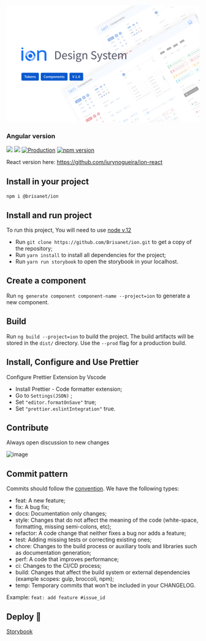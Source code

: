 <img src="stories/assets/capa.svg">

### Angular version

<a href="https://codeclimate.com/github/Brisanet/ion/maintainability"><img src="https://api.codeclimate.com/v1/badges/7ae5966c0de8137d95b0/maintainability" /></a>
<a href="https://codeclimate.com/github/Brisanet/ion/test_coverage"><img src="https://api.codeclimate.com/v1/badges/7ae5966c0de8137d95b0/test_coverage" /></a>
[![Production](https://github.com/iurynogueira/ion/actions/workflows/prod.yml/badge.svg?branch=main)](https://github.com/iurynogueira/ion/actions/workflows/prod.yml)
[![npm version](https://badge.fury.io/js/@brisanet%2Fion.svg)](https://www.npmjs.com/package/@brisanet/ion)

React version here: https://github.com/iurynogueira/ion-react

## Install in your project

```
npm i @brisanet/ion
```

## Install and run project

To run this project, You will need to use [node v.12](https://nodejs.org/en/)

- Run `git clone https://github.com/Brisanet/ion.git` to get a copy of the repository;
- Run `yarn install` to install all dependencies for the project;
- Run `yarn run storybook` to open the storybook in your localhost.

## Create a component

Run `ng generate component component-name --project=ion` to generate a new component.

## Build

Run `ng build --project=ion` to build the project. The build artifacts will be stored in the `dist/` directory. Use the `--prod` flag for a production build.

## Install, Configure and Use Prettier

Configure Prettier Extension by Vscode

- Install Prettier - Code formatter extension;
- Go to `Settings(JSON)` ;
- Set `"editor.formatOnSave"` true;
- Set `"prettier.eslintIntegration"` true.

## Contribute
Always open discussion to new changes

![image](https://github.com/user-attachments/assets/e9a324c7-adec-4f90-9bc6-b2a7c09ab4ac)


## Commit pattern

Commits should follow the [convention](https://conventionalcommits.org/).
We have the following types:

- feat: A new feature;
- fix: A bug fix;
- docs: Documentation only changes;
- style: Changes that do not affect the meaning of the code (white-space, formatting, missing semi-colons, etc);
- refactor: A code change that neither fixes a bug nor adds a feature;
- test: Adding missing tests or correcting existing ones;
- chore: Changes to the build process or auxiliary tools and libraries such as documentation generation;
- perf: A code that improves performance;
- ci: Changes to the CI/CD process;
- build: Changes that affect the build system or external dependencies (example scopes: gulp, broccoli, npm);
- temp: Temporary commits that won't be included in your CHANGELOG.

Example: `feat: add feature #issue_id`

## Deploy 🚀

<a href="https://main--62eab350a45bdb0a5818520e.chromatic.com/"> Storybook </a>
